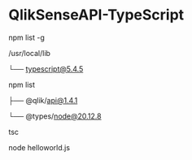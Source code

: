 # QlikSenseAPI-TypeScript

npm list -g

/usr/local/lib

└── typescript@5.4.5

npm list

├── @qlik/api@1.4.1

└── @types/node@20.12.8

tsc

node helloworld.js
